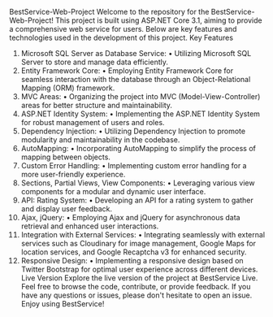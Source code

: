 BestService-Web-Project
Welcome to the repository for the BestService-Web-Project! This project is built using ASP.NET Core 3.1, aiming to provide a comprehensive web service for users. Below are key features and technologies used in the development of this project.
Key Features
1.	Microsoft SQL Server as Database Service:
•	Utilizing Microsoft SQL Server to store and manage data efficiently.
2.	Entity Framework Core:
•	Employing Entity Framework Core for seamless interaction with the database through an Object-Relational Mapping (ORM) framework.
3.	MVC Areas:
•	Organizing the project into MVC (Model-View-Controller) areas for better structure and maintainability.
4.	ASP.NET Identity System:
•	Implementing the ASP.NET Identity System for robust management of users and roles.
5.	Dependency Injection:
•	Utilizing Dependency Injection to promote modularity and maintainability in the codebase.
6.	AutoMapping:
•	Incorporating AutoMapping to simplify the process of mapping between objects.
7.	Custom Error Handling:
•	Implementing custom error handling for a more user-friendly experience.
8.	Sections, Partial Views, View Components:
•	Leveraging various view components for a modular and dynamic user interface.
9.	API: Rating System:
•	Developing an API for a rating system to gather and display user feedback.
10.	Ajax, jQuery:
•	Employing Ajax and jQuery for asynchronous data retrieval and enhanced user interactions.
11.	Integration with External Services:
•	Integrating seamlessly with external services such as Cloudinary for image management, Google Maps for location services, and Google Recaptcha v3 for enhanced security.
12.	Responsive Design:
•	Implementing a responsive design based on Twitter Bootstrap for optimal user experience across different devices.
Live Version
Explore the live version of the project at BestService Live.
Feel free to browse the code, contribute, or provide feedback. If you have any questions or issues, please don't hesitate to open an issue. Enjoy using BestService!

